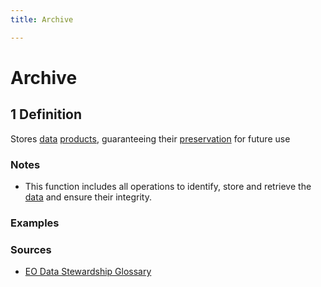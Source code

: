 ```yaml
---
title: Archive

---
```


# Archive

## 1 Definition

Stores [data](../data) [products](../product), guaranteeing their [preservation](../preservation) for future use

### Notes
- This function includes all operations to identify, store and retrieve the [data](../data) and ensure their integrity.

### Examples 

### Sources 
- [EO Data Stewardship Glossary](https://ceos.org/document_management/Working_Groups/WGISS/Interest_Groups/Data_Stewardship/White_Papers/EO-DataStewardshipGlossary.pdf)
